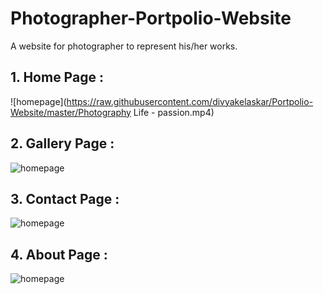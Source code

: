 # Photographer-Portpolio-Website
A website for photographer to represent his/her works.

## 1. Home Page :
![homepage](https://raw.githubusercontent.com/divyakelaskar/Portpolio-Website/master/Photography Life - passion.mp4)

## 2. Gallery Page :
![homepage](https://raw.githubusercontent.com/divyakelaskar/Portpolio-Website/master/gallerypage.png)

## 3. Contact Page :
![homepage](https://raw.githubusercontent.com/divyakelaskar/Portpolio-Website/master/contactpage.png)

## 4. About Page :
![homepage](https://raw.githubusercontent.com/divyakelaskar/Portpolio-Website/master/aboutpage.png)
